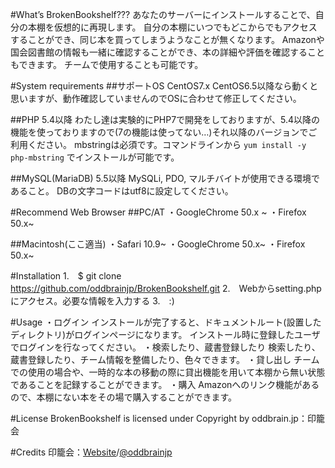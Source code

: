 #What’s BrokenBookshelf???
あなたのサーバーにインストールすることで、自分の本棚を仮想的に再現します。
自分の本棚にいつでもどこからでもアクセスすることができ、同じ本を買ってしまうようなことが無くなります。
Amazonや国会図書館の情報も一緒に確認することができ、本の詳細や評価を確認することもできます。
チームで使用することも可能です。

#System requirements
##サポートOS
CentOS7.x
CentOS6.5以降なら動くと思いますが、動作確認していませんのでOSに合わせて修正してください。

##PHP
5.4以降
わたし達は実験的にPHP7で開発をしておりますが、5.4以降の機能を使っておりますので(7の機能は使ってない…)それ以降のバージョンでご利用ください。
mbstringは必須です。コマンドラインから ```yum install -y php-mbstring``` でインストールが可能です。

##MySQL(MariaDB)
5.5以降
MySQLi, PDO, マルチバイトが使用できる環境であること。
DBの文字コードはutf8に設定してください。

#Recommend Web Browser
##PC/AT
・GoogleChrome 50.x ~
・Firefox 50.x~

##Macintosh(ここ適当)
・Safari 10.9~
・GoogleChrome 50.x~
・Firefox 50.x~

#Installation
1.　$ git clone https://github.com/oddbrainjp/BrokenBookshelf.git
2.　Webからsetting.phpにアクセス。必要な情報を入力する
3.　:)

#Usage
・ログイン
インストールが完了すると、ドキュメントルート(設置したディレクトリ)がログインページになります。
インストール時に登録したユーザでログインを行なってください。
・検索したり、蔵書登録したり
検索したり、蔵書登録したり、チーム情報を整備したり、色々できます。
・貸し出し
チームでの使用の場合や、一時的な本の移動の際に貸出機能を用いて本棚から無い状態であることを記録することができます。
・購入
Amazonへのリンク機能があるので、本棚にない本をその場で購入することができます。

#License
BrokenBookshelf is licensed under Copyright by oddbrain.jp：印籠会

#Credits
印籠会：[Website](https://oddbrain.jp)/[@oddbrainjp](https://twitter.com/oddbrainjp)
